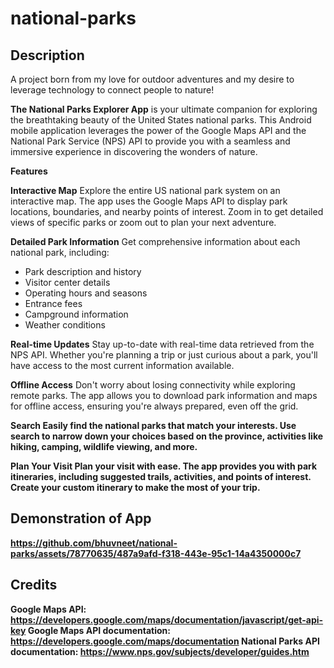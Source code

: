 # national-parks

## Description
A project born from my love for outdoor adventures and my desire to leverage technology to connect people to nature!

<b>The National Parks Explorer App</b> is your ultimate companion for exploring the breathtaking beauty of the United States national parks. This Android mobile application leverages the power of the Google Maps API and the National Park Service (NPS) API to provide you with a seamless and immersive experience in discovering the wonders of nature.

<b>Features</b>

<b>Interactive Map</b>
Explore the entire US national park system on an interactive map. The app uses the Google Maps API to display park locations, boundaries, and nearby points of interest. Zoom in to get detailed views of specific parks or zoom out to plan your next adventure.

<b>Detailed Park Information</b>
Get comprehensive information about each national park, including:
- Park description and history
- Visitor center details
- Operating hours and seasons
- Entrance fees
- Campground information
- Weather conditions
  
<b>Real-time Updates</b>
Stay up-to-date with real-time data retrieved from the NPS API. Whether you're planning a trip or just curious about a park, you'll have access to the most current information available.

<b>Offline Access</b>
Don't worry about losing connectivity while exploring remote parks. The app allows you to download park information and maps for offline access, ensuring you're always prepared, even off the grid.

<b>Search<b/>
Easily find the national parks that match your interests. Use search to narrow down your choices based on the province, activities like hiking, camping, wildlife viewing, and more.

<b>Plan Your Visit</b>
Plan your visit with ease. The app provides you with park itineraries, including suggested trails, activities, and points of interest. Create your custom itinerary to make the most of your trip.

## Demonstration of App

https://github.com/bhuvneet/national-parks/assets/78770635/487a9afd-f318-443e-95c1-14a4350000c7


## Credits

Google Maps API: https://developers.google.com/maps/documentation/javascript/get-api-key
Google Maps API documentation: https://developers.google.com/maps/documentation
National Parks API documentation: https://www.nps.gov/subjects/developer/guides.htm

